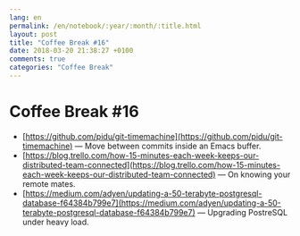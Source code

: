 ```yaml
---
lang: en
permalink: /en/notebook/:year/:month/:title.html
layout: post
title: "Coffee Break #16"
date: 2018-03-20 21:38:27 +0100
comments: true
categories: "Coffee Break"
---
```


# Coffee Break #16

- [https://github.com/pidu/git-timemachine](https://github.com/pidu/git-timemachine) &mdash; Move between commits inside an Emacs buffer.
- [https://blog.trello.com/how-15-minutes-each-week-keeps-our-distributed-team-connected](https://blog.trello.com/how-15-minutes-each-week-keeps-our-distributed-team-connected) &mdash; On knowing your remote mates.
- [https://medium.com/adyen/updating-a-50-terabyte-postgresql-database-f64384b799e7](https://medium.com/adyen/updating-a-50-terabyte-postgresql-database-f64384b799e7) &mdash; Upgrading PostreSQL under heavy load.
